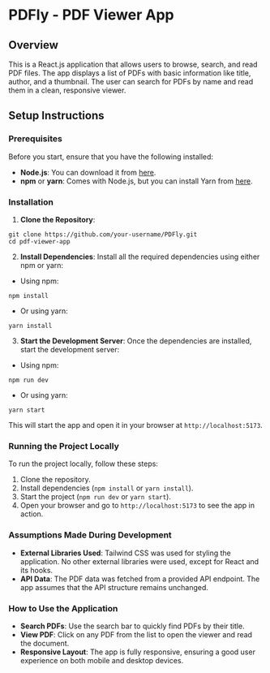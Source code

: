# PDFly - PDF Viewer App
## Overview
This is a React.js application that allows users to browse, search, and read PDF files. The app displays a list of PDFs with basic information like title, author, and a thumbnail. The user can search for PDFs by name and read them in a clean, responsive viewer.

## Setup Instructions
### Prerequisites
Before you start, ensure that you have the following installed:
- **Node.js**: You can download it from [here](https://nodejs.org/).
- **npm** or **yarn**: Comes with Node.js, but you can install Yarn from [here](https://yarnpkg.com/).
### Installation
1. **Clone the Repository**:
```
git clone https://github.com/your-username/PDFly.git
cd pdf-viewer-app
```
2. **Install Dependencies**: Install all the required dependencies using either npm or yarn:
- Using npm:
```
npm install
```
- Or using yarn:
```
yarn install
```
3. **Start the Development Server**: Once the dependencies are installed, start the development server:
- Using npm:
```
npm run dev
```
- Or using yarn:
```
yarn start
```
This will start the app and open it in your browser at `http://localhost:5173`.
### Running the Project Locally
To run the project locally, follow these steps: 
1. Clone the repository.
2. Install dependencies (`npm install` or `yarn install`).
3. Start the project (`npm run dev` or `yarn start`).
4. Open your browser and go to `http://localhost:5173` to see the app in action.
### Assumptions Made During Development
- **External Libraries Used**: Tailwind CSS was used for styling the application. No other external libraries were used, except for React and its hooks.
- **API Data**: The PDF data was fetched from a provided API endpoint. The app assumes that the API structure remains unchanged.
### How to Use the Application
- **Search PDFs**: Use the search bar to quickly find PDFs by their title.
- **View PDF**: Click on any PDF from the list to open the viewer and read the document.
- **Responsive Layout**: The app is fully responsive, ensuring a good user experience on both mobile and desktop devices.